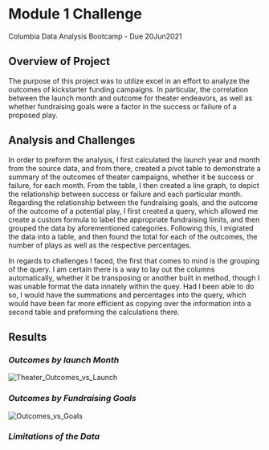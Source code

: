 # Module 1 Challenge
Columbia Data Analysis Bootcamp - Due 20Jun2021


## Overview of Project
The purpose of this project was to utilize excel in an effort to analyze the outcomes of kickstarter funding campaigns. In particular, the correlation between the launch month and outcome for theater endeavors, as well as whether fundraising goals were a factor in the success or failure of a proposed play. 

## Analysis and Challenges

In order to preform the analysis, I first calculated the launch year and month from the source data, and from there, created a pivot table to demonstrate a summary of the outcomes of theater campaigns, whether it be success or failure, for each month. From the table, I then created a line graph, to depict the relationship between success or failure and each particular month. Regarding the relationship between the fundraising goals, and the outcome of the outcome of a potential play, I first created a query, which allowed me create a custom formula to label the appropriate fundraising limits, and then grouped the data by aforementioned categories. Following this, I migrated the data into a table, and then found the total for each of the outcomes, the number of plays as well as the respective percentages. 

In regards to challenges I faced, the first that comes to mind is the grouping of the query. I am certain there is a way to lay out the columns automatically, whether it be transposing or another built in method, though I was unable format the data innately within the quey. Had I been able to do so, I would have the summations and percentages into the query, which would have been far more efficient as copying over the information into a second table and preforming the calculations there. 


## Results

### *Outcomes by launch Month*


![Theater_Outcomes_vs_Launch](https://user-images.githubusercontent.com/85713470/122620013-dd684200-d05f-11eb-8bdd-c358ffac8977.png)

### *Outcomes by Fundraising Goals*


![Outcomes_vs_Goals](https://user-images.githubusercontent.com/85713470/122619900-911d0200-d05f-11eb-84ee-6b3f710a8a54.png)

### *Limitations of the Data*
